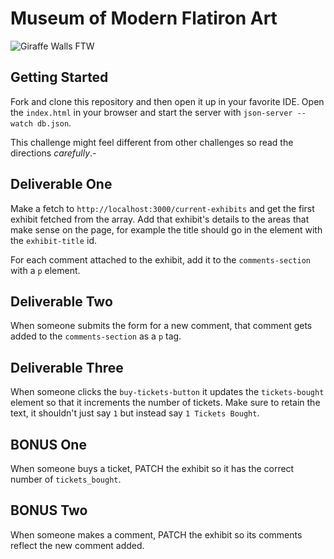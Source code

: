 # Museum of Modern Flatiron Art

![Giraffe Walls FTW](assets/example.png)

## Getting Started

Fork and clone this repository and then open it up in your favorite IDE. Open the `index.html` in your browser and start the server with `json-server --watch db.json`.

This challenge might feel different from other challenges so read the directions *carefully*.-

## Deliverable One

Make a fetch to `http://localhost:3000/current-exhibits` and get the first exhibit fetched from the array. Add that exhibit's details to the areas that make sense on the page, for example the title should go in the element with the `exhibit-title` id.

For each comment attached to the exhibit, add it to the `comments-section` with a `p` element.

## Deliverable Two

When someone submits the form for a new comment, that comment gets added to the `comments-section` as a `p` tag.

## Deliverable Three

When someone clicks the `buy-tickets-button` it updates the `tickets-bought` element so that it increments the number of tickets. Make sure to retain the text, it shouldn't just say `1` but instead say `1 Tickets Bought`.

## BONUS One

When someone buys a ticket, PATCH the exhibit so it has the correct number of `tickets_bought`.

## BONUS Two

When someone makes a comment, PATCH the exhibit so its comments reflect the new comment added.
